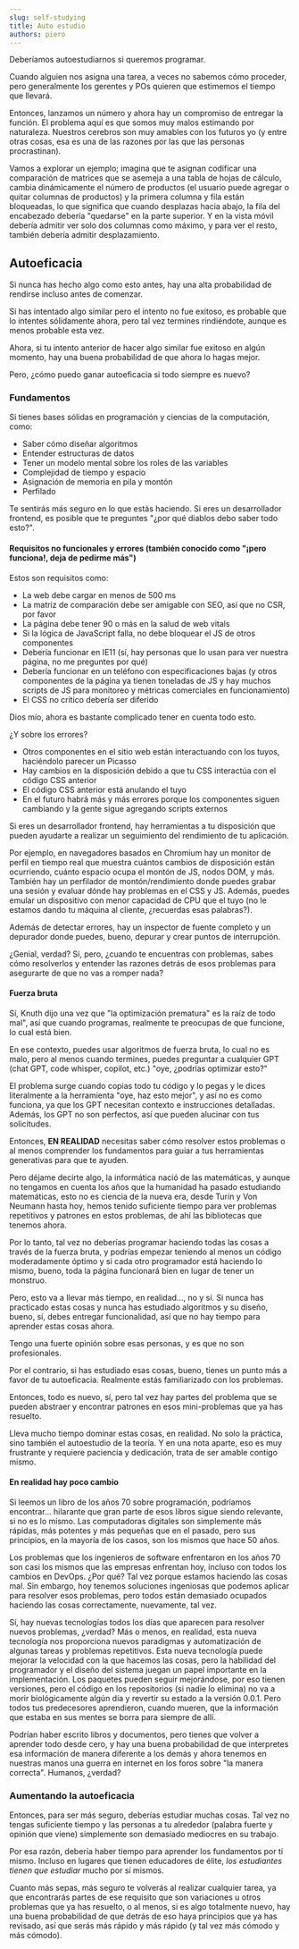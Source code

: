 ```yaml
---
slug: self-studying
title: Auto estudio
authors: piero
---
```


Deberíamos autoestudiarnos si queremos programar.

Cuando alguien nos asigna una tarea, a veces no sabemos cómo proceder, pero generalmente los gerentes y POs quieren que estimemos el tiempo que llevará.

Entonces, lanzamos un número y ahora hay un compromiso de entregar la función. El problema aquí es que somos muy malos estimando por naturaleza. Nuestros cerebros son muy amables con los futuros yo (y entre otras cosas, esa es una de las razones por las que las personas procrastinan).

Vamos a explorar un ejemplo; imagina que te asignan codificar una comparación de matrices que se asemeja a una tabla de hojas de cálculo, cambia dinámicamente el número de productos (el usuario puede agregar o quitar columnas de productos) y la primera columna y fila están bloqueadas, lo que significa que cuando desplazas hacia abajo, la fila del encabezado debería "quedarse" en la parte superior. Y en la vista móvil debería admitir ver solo dos columnas como máximo, y para ver el resto, también debería admitir desplazamiento.

## Autoeficacia

Si nunca has hecho algo como esto antes, hay una alta probabilidad de rendirse incluso antes de comenzar.

Si has intentado algo similar pero el intento no fue exitoso, es probable que lo intentes sólidamente ahora, pero tal vez termines rindiéndote, aunque es menos probable esta vez.

Ahora, si tu intento anterior de hacer algo similar fue exitoso en algún momento, hay una buena probabilidad de que ahora lo hagas mejor.

Pero, ¿cómo puedo ganar autoeficacia si todo siempre es nuevo?

### Fundamentos

Si tienes bases sólidas en programación y ciencias de la computación, como:

- Saber cómo diseñar algoritmos
- Entender estructuras de datos
- Tener un modelo mental sobre los roles de las variables
- Complejidad de tiempo y espacio
- Asignación de memoria en pila y montón
- Perfilado

Te sentirás más seguro en lo que estás haciendo. Si eres un desarrollador frontend, es posible que te preguntes "¿por qué diablos debo saber todo esto?".

#### Requisitos no funcionales y errores (también conocido como "¡pero funciona!, deja de pedirme más")

Estos son requisitos como:

- La web debe cargar en menos de 500 ms
- La matriz de comparación debe ser amigable con SEO, así que no CSR, por favor
- La página debe tener 90 o más en la salud de web vitals
- Si la lógica de JavaScript falla, no debe bloquear el JS de otros componentes
- Debería funcionar en IE11 (sí, hay personas que lo usan para ver nuestra página, no me preguntes por qué)
- Debería funcionar en un teléfono con especificaciones bajas (y otros componentes de la página ya tienen toneladas de JS y hay muchos scripts de JS para monitoreo y métricas comerciales en funcionamiento)
- El CSS no crítico debería ser diferido

Dios mío, ahora es bastante complicado tener en cuenta todo esto.

¿Y sobre los errores?

- Otros componentes en el sitio web están interactuando con los tuyos, haciéndolo parecer un Picasso
- Hay cambios en la disposición debido a que tu CSS interactúa con el código CSS anterior
- El código CSS anterior está anulando el tuyo
- En el futuro habrá más y más errores porque los componentes siguen cambiando y la gente sigue agregando scripts externos

Si eres un desarrollador frontend, hay herramientas a tu disposición que pueden ayudarte a realizar un seguimiento del rendimiento de tu aplicación.

Por ejemplo, en navegadores basados en Chromium hay un monitor de perfil en tiempo real que muestra cuántos cambios de disposición están ocurriendo, cuánto espacio ocupa el montón de JS, nodos DOM, y más. También hay un perfilador de montón/rendimiento donde puedes grabar una sesión y evaluar dónde hay problemas en el CSS y JS. Además, puedes emular un dispositivo con menor capacidad de CPU que el tuyo (no le estamos dando tu máquina al cliente, ¿recuerdas esas palabras?).

Además de detectar errores, hay un inspector de fuente completo y un depurador donde puedes, bueno, depurar y crear puntos de interrupción.

¿Genial, verdad? Sí, pero, ¿cuando te encuentras con problemas, sabes cómo resolverlos y entender las razones detrás de esos problemas para asegurarte de que no vas a romper nada?

#### Fuerza bruta

Sí, Knuth dijo una vez que "la optimización prematura" es la raíz de todo mal", así que cuando programas, realmente te preocupas de que funcione, lo cual está bien.

En ese contexto, puedes usar algoritmos de fuerza bruta, lo cual no es malo, pero al menos cuando termines, puedes preguntar a cualquier GPT (chat GPT, code whisper, copilot, etc.) "oye, ¿podrías optimizar esto?"

El problema surge cuando copias todo tu código y lo pegas y le dices literalmente a la herramienta "oye, haz esto mejor", y así no es como funciona, ya que los GPT necesitan contexto e instrucciones detalladas. Además, los GPT no son perfectos, así que pueden alucinar con tus solicitudes.

Entonces, **EN REALIDAD** necesitas saber cómo resolver estos problemas o al menos comprender los fundamentos para guiar a tus herramientas generativas para que te ayuden.

Pero déjame decirte algo, la informática nació de las matemáticas, y aunque no tengamos en cuenta los años que la humanidad ha pasado estudiando matemáticas, esto no es ciencia de la nueva era, desde Turín y Von Neumann hasta hoy, hemos tenido suficiente tiempo para ver problemas repetitivos y patrones en estos problemas, de ahí las bibliotecas que tenemos ahora.

Por lo tanto, tal vez no deberías programar haciendo todas las cosas a través de la fuerza bruta, y podrías empezar teniendo al menos un código moderadamente óptimo y si cada otro programador está haciendo lo mismo, bueno, toda la página funcionará bien en lugar de tener un monstruo.

Pero, esto va a llevar más tiempo, en realidad..., no y sí. Si nunca has practicado estas cosas y nunca has estudiado algoritmos y su diseño, bueno, sí, debes entregar funcionalidad, así que no hay tiempo para aprender estas cosas ahora.

Tengo una fuerte opinión sobre esas personas, y es que no son profesionales.

Por el contrario, si has estudiado esas cosas, bueno, tienes un punto más a favor de tu autoeficacia. Realmente estás familiarizado con los problemas.

Entonces, todo es nuevo, sí, pero tal vez hay partes del problema que se pueden abstraer y encontrar patrones en esos mini-problemas que ya has resuelto.

Lleva mucho tiempo dominar estas cosas, en realidad. No solo la práctica, sino también el autoestudio de la teoría. Y en una nota aparte, eso es muy frustrante y requiere paciencia y dedicación, trata de ser amable contigo mismo.

#### En realidad hay poco cambio

Si leemos un libro de los años 70 sobre programación, podríamos encontrar... hilarante que gran parte de esos libros sigue siendo relevante, si no es lo mismo. Las computadoras digitales son simplemente más rápidas, más potentes y más pequeñas que en el pasado, pero sus principios, en la mayoría de los casos, son los mismos que hace 50 años.

Los problemas que los ingenieros de software enfrentaron en los años 70 son casi los mismos que las empresas enfrentan hoy, incluso con todos los cambios en DevOps. ¿Por qué? Tal vez porque estamos haciendo las cosas mal. Sin embargo, hoy tenemos soluciones ingeniosas que podemos aplicar para resolver esos problemas, pero todos están demasiado ocupados haciendo las cosas correctamente, nuevamente, tal vez.

Sí, hay nuevas tecnologías todos los días que aparecen para resolver nuevos problemas, ¿verdad? Más o menos, en realidad, esta nueva tecnología nos proporciona nuevos paradigmas y automatización de algunas tareas y problemas repetitivos. Esta nueva tecnología puede mejorar la velocidad con la que hacemos las cosas, pero la habilidad del programador y el diseño del sistema juegan un papel importante en la implementación. Los paquetes pueden seguir mejorándose, por eso tienen versiones, pero el código en los repositorios (si nadie lo elimina) no va a morir biológicamente algún día y revertir su estado a la versión 0.0.1. Pero todos tus predecesores aprendieron, cuando mueren, que la información que estaba en sus mentes se borra para siempre de allí.

Podrían haber escrito libros y documentos, pero tienes que volver a aprender todo desde cero, y hay una buena probabilidad de que interpretes esa información de manera diferente a los demás y ahora tenemos en nuestras manos una guerra en internet en los foros sobre "la manera correcta". Humanos, ¿verdad?

### Aumentando la autoeficacia

Entonces, para ser más seguro, deberías estudiar muchas cosas. Tal vez no tengas suficiente tiempo y las personas a tu alrededor (palabra fuerte y opinión que viene) simplemente son demasiado mediocres en su trabajo.

Por esa razón, debería haber tiempo para aprender los fundamentos por ti mismo. Incluso en lugares que tienen educadores de élite, _los estudiantes tienen que estudiar_ mucho por sí mismos.

Cuanto más sepas, más seguro te volverás al realizar cualquier tarea, ya que encontrarás partes de ese requisito que son variaciones u otros problemas que ya has resuelto, o al menos, si es algo totalmente nuevo, hay una buena probabilidad de que detrás de eso haya principios que ya has revisado, así que serás más rápido y más rápido (y tal vez más cómodo y más cómodo).
